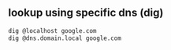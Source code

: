 ## lookup using specific dns (dig)
``` sh
dig @localhost google.com
dig @dns.domain.local google.com
```